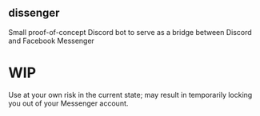 ## dissenger
Small proof-of-concept Discord bot to serve as a bridge between Discord and Facebook Messenger

# WIP
Use at your own risk in the current state; may result in temporarily locking you out of your Messenger account.

